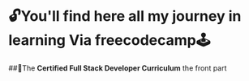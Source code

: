 # 🔓You'll find here all my journey in learning Via freecodecamp🕹️


##📍The **Certified Full Stack Developer Curriculum**
the front part
